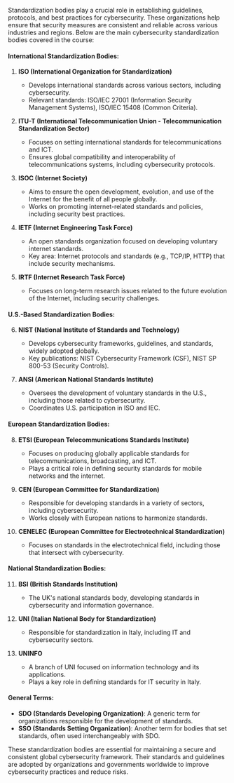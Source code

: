Standardization bodies play a crucial role in establishing guidelines, protocols, and best practices for cybersecurity. These organizations help ensure that security measures are consistent and reliable across various industries and regions. Below are the main cybersecurity standardization bodies covered in the course:

#### International Standardization Bodies:

1. **ISO (International Organization for Standardization)**
    
    - Develops international standards across various sectors, including cybersecurity.
    - Relevant standards: ISO/IEC 27001 (Information Security Management Systems), ISO/IEC 15408 (Common Criteria).
2. **ITU-T (International Telecommunication Union - Telecommunication Standardization Sector)**
    
    - Focuses on setting international standards for telecommunications and ICT.
    - Ensures global compatibility and interoperability of telecommunications systems, including cybersecurity protocols.
3. **ISOC (Internet Society)**
    
    - Aims to ensure the open development, evolution, and use of the Internet for the benefit of all people globally.
    - Works on promoting internet-related standards and policies, including security best practices.
4. **IETF (Internet Engineering Task Force)**
    
    - An open standards organization focused on developing voluntary internet standards.
    - Key area: Internet protocols and standards (e.g., TCP/IP, HTTP) that include security mechanisms.
5. **IRTF (Internet Research Task Force)**
    
    - Focuses on long-term research issues related to the future evolution of the Internet, including security challenges.

#### U.S.-Based Standardization Bodies:

6. **NIST (National Institute of Standards and Technology)**
    
    - Develops cybersecurity frameworks, guidelines, and standards, widely adopted globally.
    - Key publications: NIST Cybersecurity Framework (CSF), NIST SP 800-53 (Security Controls).
7. **ANSI (American National Standards Institute)**
    
    - Oversees the development of voluntary standards in the U.S., including those related to cybersecurity.
    - Coordinates U.S. participation in ISO and IEC.

#### European Standardization Bodies:

8. **ETSI (European Telecommunications Standards Institute)**
    
    - Focuses on producing globally applicable standards for telecommunications, broadcasting, and ICT.
    - Plays a critical role in defining security standards for mobile networks and the internet.
9. **CEN (European Committee for Standardization)**
    
    - Responsible for developing standards in a variety of sectors, including cybersecurity.
    - Works closely with European nations to harmonize standards.
10. **CENELEC (European Committee for Electrotechnical Standardization)**
    
    - Focuses on standards in the electrotechnical field, including those that intersect with cybersecurity.

#### National Standardization Bodies:

11. **BSI (British Standards Institution)**
    
    - The UK's national standards body, developing standards in cybersecurity and information governance.
12. **UNI (Italian National Body for Standardization)**
    
    - Responsible for standardization in Italy, including IT and cybersecurity sectors.
13. **UNINFO**
    
    - A branch of UNI focused on information technology and its applications.
    - Plays a key role in defining standards for IT security in Italy.

#### General Terms:

- **SDO (Standards Developing Organization)**: A generic term for organizations responsible for the development of standards.
- **SSO (Standards Setting Organization)**: Another term for bodies that set standards, often used interchangeably with SDO.

These standardization bodies are essential for maintaining a secure and consistent global cybersecurity framework. Their standards and guidelines are adopted by organizations and governments worldwide to improve cybersecurity practices and reduce risks.